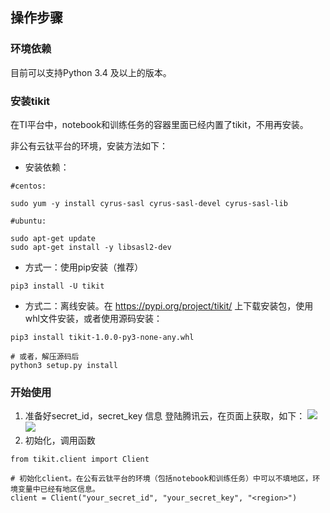 ## 操作步骤
### 环境依赖
目前可以支持Python 3.4 及以上的版本。

### 安装tikit
在TI平台中，notebook和训练任务的容器里面已经内置了tikit，不用再安装。

非公有云钛平台的环境，安装方法如下：
- 安装依赖：
```
#centos:

sudo yum -y install cyrus-sasl cyrus-sasl-devel cyrus-sasl-lib

#ubuntu:

sudo apt-get update
sudo apt-get install -y libsasl2-dev
```
- 方式一：使用pip安装（推荐）
```
pip3 install -U tikit
```
- 方式二：离线安装。在 https://pypi.org/project/tikit/ 上下载安装包，使用whl文件安装，或者使用源码安装：
```
pip3 install tikit-1.0.0-py3-none-any.whl

# 或者，解压源码后
python3 setup.py install
```

### 开始使用

1. 准备好secret_id，secret_key 信息
  登陆腾讯云，在页面上获取，如下：
![](https://qcloudimg.tencent-cloud.cn/raw/bc5f93b3272c44b18361ead95afc9cbc.png)
![](https://qcloudimg.tencent-cloud.cn/raw/c20c9a7f320252989e270e9fbc9ef22b.png)
2. 初始化，调用函数
```
from tikit.client import Client

# 初始化client。在公有云钛平台的环境（包括notebook和训练任务）中可以不填地区，环境变量中已经有地区信息。
client = Client("your_secret_id", "your_secret_key", "<region>")
